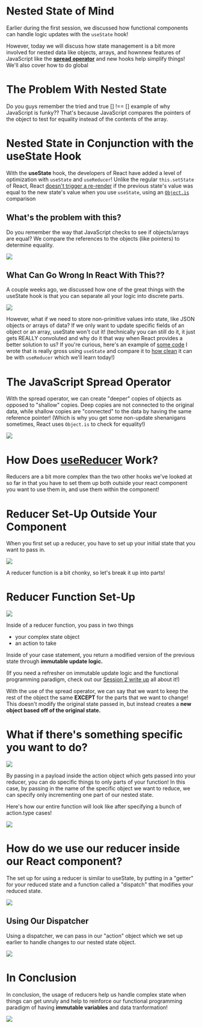 # Nested State of Mind

Earlier during the first session, we discussed how functional components can handle logic updates with
the `useState` hook!

However, today we will discuss how state management is a bit more involved for nested data like objects, arrays, and hownnew features of JavaScript like the [**spread operator**](https://developer.mozilla.org/en-US/docs/Web/JavaScript/Reference/Operators/Spread_syntax) and new hooks help simplify things! We'll also cover how to do global

# The Problem With Nested State

Do you guys remember the tried and true [] !== [] example of why JavaScript is funky?? That's because JavaScript compares the pointers of the object to test for equality instead of the contents of the array.

# Nested State in Conjunction with the useState Hook

With the **useState** hook, the developers of React have added a level of optimization with `useState` and `useReducer`! Unlike the regular `this.setState` of React, React [doesn't trigger a re-render](https://github.com/facebook/react/blob/master/CHANGELOG.md#1680-february-6-2019) if the previous state's value was equal to the new state's value when you use `useState`, using an [`Object.is`](https://developer.mozilla.org/en-US/docs/Web/JavaScript/Reference/Global_Objects/Object/is) comparison

## What's the problem with this?

Do you remember the way that JavaScript checks to see if objects/arrays are equal? We compare the references to the objects (like pointers) to determine equality.

![](./pictures/objComparison.png)

## What Can Go Wrong In React With This??

A couple weeks ago, we discussed how one of the great things with the useState hook is that you can separate all your logic into discrete parts.

![](./pictures/hooksLogic.png)

However, what if we need to store non-primitive values into state, like JSON objects or arrays of data?
If we only want to update specific fields of an object or an array, useState won't cut it!
(technically you can still do it, it just gets REALLY convoluted and why do it that way when React provides a better solution to us? If you're curious, here's an example of [some code](https://github.com/uclaacm/bias-by-us/commit/6ca3dfb789ee7d9fc2a74dc7b122eab3b1dd0843) I wrote that is really gross using `useState` and compare it to [how clean](https://github.com/uclaacm/bias-by-us/commit/fc1831537061a00474f2ce47ca435217456657f2) it can be with `useReducer` which we'll learn today!)

# The JavaScript Spread Operator

With the spread operator, we can create "deeper" copies of objects as opposed to "shallow" copies.
Deep copies are not connected to the original data, while shallow copies are "connected" to the data
by having the same reference pointer! (Which is why you get some non-update shenanigans sometimes, React uses `Object.is` to check for equality!)

![](./pictures/complexState.png)

# How Does [useReducer](https://alligator.io/react/usereducer/) Work?

Reducers are a bit more complex than the two other hooks we've looked at so far in that you have to set them up both outside your react component you want to use them in, and use them within the component!

# Reducer Set-Up Outside Your Component

When you first set up a reducer, you have to set up your initial state that you want to pass in.

![](./pictures/useReducerInit.png)

A reducer function is a bit chonky, so let's break it up into parts!

# Reducer Function Set-Up

![](./pictures/fnPart1.png)

Inside of a reducer function, you pass in two things

- your complex state object
- an action to take

Inside of your case statement, you return a modified version of the previous state through **immutable update logic.**

(If you need a refresher on immutable update logic and the functional programming paradigm, check out our [Session 2 write up](https://github.com/uclaacm/teach-la-dev-training-s21/tree/main/advanced_react_track/02_fun_with_functions) all about it!)

With the use of the spread operator, we can say that we want to keep the rest of the object the same **EXCEPT** for the parts that we want to change! This doesn't modify the original state passed in, but instead creates a **new object based off of the original state.**

# What if there's something specific you want to do?

![](./pictures/fnPayload.png)

By passing in a payload inside the action object which gets passed into your reducer, you can do specific things to only parts of your function! In this case, by passing in the name of the specific object we want to reduce, we can specify only incrementing one part of our nested state.

Here's how our entire function will look like after specifying a bunch of action.type cases!

![](./pictures/reducerFn.png)

# How do we use our reducer inside our React component?

The set up for using a reducer is similar to useState, by putting in a "getter" for your reduced state and a function called a "dispatch" that modifies your reduced state.

![](./pictures/useReducerComponent.png)

## Using Our Dispatcher

Using a dispatcher, we can pass in our "action" object which we set up earlier to handle changes to our
nested state object.

![](./pictures/useReducerComponent.png)

# In Conclusion

In conclusion, the usage of reducers help us handle complex state when things can get unruly and help to reinforce our functional programming paradigm of having **immutable variables** and data tranformation!

![](./pictures/reducerExample.png)
